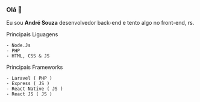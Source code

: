 ### Olá 👋

Eu sou **André Souza** desenvolvedor back-end e tento algo no front-end, rs.

Principais Liguagens

    - Node.Js
    - PHP
    - HTML, CSS & JS

Principais Frameworks

    - Laravel ( PHP )
    - Express ( JS )
    - React Native ( JS )
    - React JS ( JS )

